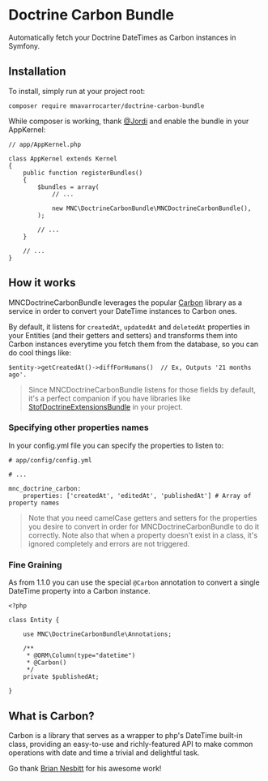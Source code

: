 Doctrine Carbon Bundle
======================

Automatically fetch your Doctrine DateTimes as Carbon instances in Symfony.

## Installation

To install, simply run at your project root:

    composer require mnavarrocarter/doctrine-carbon-bundle
    
While composer is working, thank [@Jordi](https://twitter.com/Seldaek) and enable the bundle in your AppKernel:

    // app/AppKernel.php
    
    class AppKernel extends Kernel
    {
        public function registerBundles()
        {
            $bundles = array(
                // ...
    
                new MNC\DoctrineCarbonBundle\MNCDoctrineCarbonBundle(),
            );
    
            // ...
        }
    
        // ...
    }

## How it works

MNCDoctrineCarbonBundle leverages the popular [Carbon](https://github.com/briannesbitt/Carbon)
library as a service in order to convert your DateTime instances to Carbon ones.

By default, it listens for `createdAt`, `updatedAt` and `deletedAt` properties
in your Entities (and their getters and setters) and transforms them into Carbon
instances everytime you fetch them from the database, so you can do cool things like:

    $entity->getCreatedAt()->diffForHumans()  // Ex, Outputs '21 months ago'.
    
> Since MNCDoctrineCarbonBundle listens for those fields by default, it's a perfect companion if
you have libraries like [StofDoctrineExtensionsBundle](https://symfony.com/doc/master/bundles/StofDoctrineExtensionsBundle/index.html)
in your project.

### Specifying other properties names

In your config.yml file you can specify the properties to listen to:

    # app/config/config.yml
    
    # ...
    
    mnc_doctrine_carbon:
        properties: ['createdAt', 'editedAt', 'publishedAt'] # Array of property names
        
> Note that you need camelCase getters and setters for the properties you desire to convert in order for
MNCDoctrineCarbonBundle to do it correctly.
> Note also that when a property doesn't exist in a class, it's ignored completely and errors are not triggered.

### Fine Graining
As from 1.1.0 you can use the special `@Carbon` annotation to convert a single DateTime property into a Carbon instance.

    <?php
    
    class Entity {
    
        use MNC\DoctrineCarbonBundle\Annotations;
        
        /**
         * @ORM\Column(type="datetime")
         * @Carbon()
         */
        private $publishedAt;
    
    }

## What is Carbon?
Carbon is a library that serves as a wrapper to php's DateTime built-in class, providing
an easy-to-use and richly-featured API to make common operations with date and time a trivial
and delightful task.

Go thank [Brian Nesbitt](https://github.com/briannesbitt) for his awesome work!